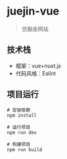 # juejin-vue
> 仿掘金网站


## 技术栈

+ 框架：vue+nuxt.js
+ 代码风格：Eslint

## 项目运行
```shell
# 安装依赖
npm install

# 运行项目
npm run dev

# 构建项目
npm run build
```

